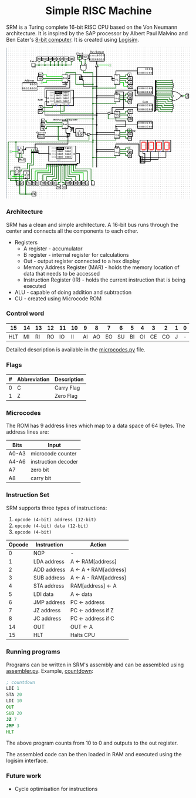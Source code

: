 
  
<h1 align="center"> Simple RISC Machine </h1>    
    
SRM is a Turing complete 16-bit RISC CPU based on the Von Neumann architecture. It is inspired by the SAP processor by Albert Paul Malvino and Ben Eater's <a href="https://eater.net/8bit">8-bit computer</a>. It is created using <a href="http://www.cburch.com/logisim/">Logisim</a>.  
    
<p align="center">    
    <img src="./docs/images/circuit.png" alt="circuit.png"/>    
</p>    
    
### Architecture    
 SRM has a clean and simple architecture. A 16-bit bus runs through the center and connects all the components to each other.   
* Registers  
   * A register - accumulator  
   * B register - internal register for calculations  
   * Out - output register connected to a hex display  
   * Memory Address Register (MAR) - holds the memory location of data that needs to be accessed   
   * Instruction Register (IR) - holds the current instruction that is being executed  
* ALU - capable of doing addition and subtraction  
* CU - created using Microcode ROM   
  
### Control word  

|15|14|13|12|11|10|9|8|7|6|5|4|3|2|1|0|  
|--|--|--|--|--|--|--|--|--|--|--|--|--|--|--|--|  
|HLT|MI|RI|RO|IO|II|AI|AO|EO|SU|BI|OI|CE|CO|J|-|  
  
Detailed description is available in the [microcodes.py](scripts/microcodes.py) file.  
  
### Flags  

|#|Abbreviation|Description|  
|--|--|--|  
|0|C|Carry Flag|  
|1|Z|Zero Flag|  
  
### Microcodes  
The ROM has 9 address lines which map to a data space of 64 bytes. The address lines are:  

|Bits|Input|  
|--|--|  
|A0-A3|microcode counter|  
|A4-A6|instruction decoder|  
|A7|zero bit|  
|A8|carry bit|  
  
### Instruction Set  
  
SRM supports three types of instructions:  
  
 1. `opcode (4-bit) address (12-bit)`  
 2. `opcode (4-bit) data (12-bit)`  
 3. `opcode (4-bit)`  
  
|Opcode|Instruction|Action|  
|--|--|--|  
| 0 | NOP | - |  
| 1 | LDA address | A <- RAM[address] |  
| 2 | ADD address | A <- A + RAM[address] |  
| 3 | SUB address | A <- A - RAM[address] |  
| 4 | STA address | RAM[address] <- A |  
| 5 | LDI data | A <- data |  
| 6 | JMP address | PC <- address |  
| 7 | JZ address | PC <- address if Z |  
| 8 | JC address | PC <- address if C |  
| 14 | OUT | OUT <- A |  
| 15 | HLT | Halts CPU |  
  
### Running programs  
Programs can be written in SRM's assembly and can be assembled using [assembler.py](scripts/assembler.py).
Example, [countdown](codes/countdown):
```asm
; countdown
LDI 1
STA 20
LDI 10
OUT
SUB 20
JZ 7
JMP 3
HLT
```
The above program counts from 10 to 0 and outputs to the out register.

The assembled code can be then loaded in RAM and executed using the logisim interface. 
  
### Future work  
* Cycle optimisation for instructions
